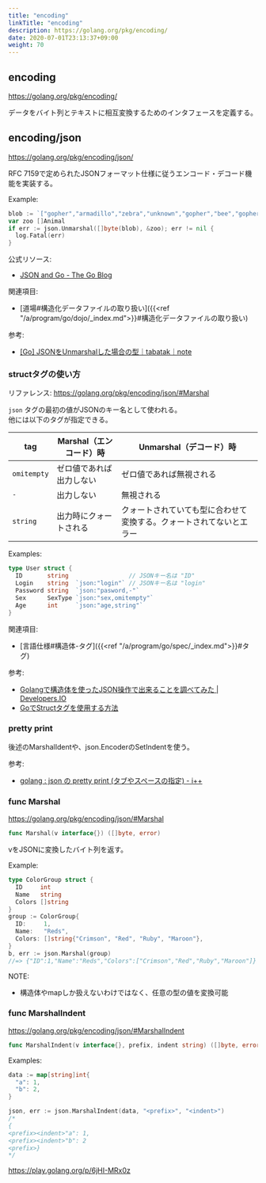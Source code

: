 ```yaml
---
title: "encoding"
linkTitle: "encoding"
description: https://golang.org/pkg/encoding/
date: 2020-07-01T23:13:37+09:00
weight: 70
---
```


## encoding

https://golang.org/pkg/encoding/

データをバイト列とテキストに相互変換するためのインタフェースを定義する。

## encoding/json

https://golang.org/pkg/encoding/json/

RFC 7159で定められたJSONフォーマット仕様に従うエンコード・デコード機能を実装する。

Example:

```go
blob := `["gopher","armadillo","zebra","unknown","gopher","bee","gopher","zebra"]`
var zoo []Animal
if err := json.Unmarshal([]byte(blob), &zoo); err != nil {
  log.Fatal(err)
}
```

公式リソース:

- [JSON and Go - The Go Blog](https://blog.golang.org/json)

関連項目:

- [道場#構造化データファイルの取り扱い]({{<ref "/a/program/go/dojo/_index.md">}}#構造化データファイルの取り扱い)

参考:

- [\[Go\] JSONをUnmarshalした場合の型｜tabatak｜note](https://note.com/kltl/n/n62bab4edad7c)

### structタグの使い方

リファレンス: https://golang.org/pkg/encoding/json/#Marshal

`json` タグの最初の値がJSONのキー名として使われる。  
他には以下のタグが指定できる。

 tag | Marshal（エンコード）時 | Unmarshal（デコード）時
-----|-------------------------|-------------------------
 `omitempty` | ゼロ値であれば出力しない | ゼロ値であれば無視される
 `-` | 出力しない | 無視される
 `string` | 出力時にクォートされる | クォートされていても型に合わせて変換する。クォートされてないとエラー

Examples:

```go
type User struct {
  ID       string                 // JSONキー名は "ID"
  Login    string  `json:"login"` // JSONキー名は "login"
  Password string  `json:"pasword,-"`
  Sex      SexType `json:"sex,omitempty"`
  Age      int     `json:"age,string"`
}
```

関連項目:

- [言語仕様#構造体-タグ]({{<ref "/a/program/go/spec/_index.md">}}#タグ)

参考:

- [Golangで構造体を使ったJSON操作で出来ることを調べてみた | Developers.IO](https://dev.classmethod.jp/articles/struct-json/)
- [GoでStructタグを使用する方法](https://www.codeflow.site/ja/article/how-to-use-struct-tags-in-go)

### pretty print

後述のMarshalIdentや、json.EncoderのSetIndentを使う。

参考:

- [golang : json の pretty print (タブやスペースの指定) - i++](http://increment.hatenablog.com/entry/2017/12/01/081200)

### func Marshal

https://golang.org/pkg/encoding/json/#Marshal

```go
func Marshal(v interface{}) ([]byte, error)
```

vをJSONに変換したバイト列を返す。

Example:

```go
type ColorGroup struct {
  ID     int
  Name   string
  Colors []string
}
group := ColorGroup{
  ID:     1,
  Name:   "Reds",
  Colors: []string{"Crimson", "Red", "Ruby", "Maroon"},
}
b, err := json.Marshal(group)
//=> {"ID":1,"Name":"Reds","Colors":["Crimson","Red","Ruby","Maroon"]}
```

NOTE:

- 構造体やmapしか扱えないわけではなく、任意の型の値を変換可能

### func MarshalIndent

https://golang.org/pkg/encoding/json/#MarshalIndent

```go
func MarshalIndent(v interface{}, prefix, indent string) ([]byte, error)
```

Examples:

```go
data := map[string]int{
  "a": 1,
  "b": 2,
}

json, err := json.MarshalIndent(data, "<prefix>", "<indent>")
/*
{
<prefix><indent>"a": 1,
<prefix><indent>"b": 2
<prefix>}
*/
```

https://play.golang.org/p/6jHI-MRx0z
